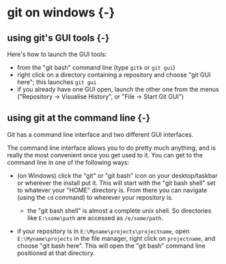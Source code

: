 # git on windows {-}

## using git's GUI tools {-}

Here's how to launch the GUI tools:

  * from the "git bash" command line (type `gitk` or `git gui`)
  * right click on a directory containing a repository and choose "git GUI
    here"; this launches `git gui`
  * if you already have one GUI open, launch the other one from the menus
    ("Repository -> Visualise History", or "File -> Start Git GUI")


## using git at the command line {-}

Git has a command line interface and two different GUI interfaces.

The command line interface allows you to do pretty much anything, and is
really the most convenient once you get used to it.  You can get to the
command line in one of the following ways:

  * (on Windows) click the "git" or "git bash" icon on your desktop/taskbar or
    wherever the install put it.  This will start with the "git bash shell"
    set to whatever your "HOME" directory is.  From there you can navigate
    (using the `cd` command) to wherever your repository is.

      * the "git bash shell" is almost a complete unix shell.  So directories
        like `E:\some\path` are accessed as `/e/some/path`.

  * if your repository is in `E:\Myname\projects\projectname`, open
    `E:\Myname\projects` in the file manager, right click on
    `projectname`, and choose "git bash here".  This will open the "git
    bash" command line positioned at that directory.  
